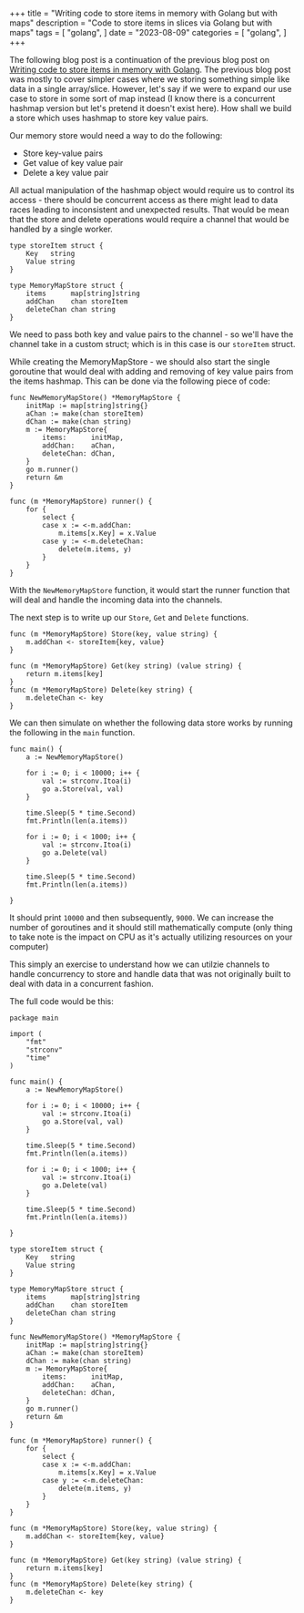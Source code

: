 +++
title = "Writing code to store items in memory with Golang but with maps"
description = "Code to store items in slices via Golang but with maps"
tags = [
    "golang",
]
date = "2023-08-09"
categories = [
    "golang",
]
+++

The following blog post is a continuation of the previous blog post on [Writing code to store items in memory with Golang](/writing-code-to-store-items-in-memory-with-golang). The previous blog post was mostly to cover simpler cases where we storing something simple like data in a single array/slice. However, let's say if we were to expand our use case to store in some sort of map instead (I know there is a concurrent hashmap version but let's pretend it doesn't exist here). How shall we build a store which uses hashmap to store key value pairs.

Our memory store would need a way to do the following:

- Store key-value pairs
- Get value of key value pair
- Delete a key value pair

All actual manipulation of the hashmap object would require us to control its access - there should be concurrent access as there might lead to data races leading to inconsistent and unexpected results. That would be mean that the store and delete operations would require a channel that would be handled by a single worker.

```golang
type storeItem struct {
	Key   string
	Value string
}

type MemoryMapStore struct {
	items      map[string]string
	addChan    chan storeItem
	deleteChan chan string
}
```

We need to pass both key and value pairs to the channel - so we'll have the channel take in a custom struct; which is in this case is our `storeItem` struct.

While creating the MemoryMapStore - we should also start the single goroutine that would deal with adding and removing of key value pairs from the items hashmap. This can be done via the following piece of code:

```golang
func NewMemoryMapStore() *MemoryMapStore {
	initMap := map[string]string{}
	aChan := make(chan storeItem)
	dChan := make(chan string)
	m := MemoryMapStore{
		items:      initMap,
		addChan:    aChan,
		deleteChan: dChan,
	}
	go m.runner()
	return &m
}

func (m *MemoryMapStore) runner() {
	for {
		select {
		case x := <-m.addChan:
			m.items[x.Key] = x.Value
		case y := <-m.deleteChan:
			delete(m.items, y)
		}
	}
}
```

With the `NewMemoryMapStore` function, it would start the runner function that will deal and handle the incoming data into the channels.

The next step is to write up our `Store`, `Get` and `Delete` functions.

```golang
func (m *MemoryMapStore) Store(key, value string) {
	m.addChan <- storeItem{key, value}
}

func (m *MemoryMapStore) Get(key string) (value string) {
	return m.items[key]
}
func (m *MemoryMapStore) Delete(key string) {
	m.deleteChan <- key
}
```

We can then simulate on whether the following data store works by running the following in the `main` function.

```golang
func main() {
	a := NewMemoryMapStore()

	for i := 0; i < 10000; i++ {
		val := strconv.Itoa(i)
		go a.Store(val, val)
	}

	time.Sleep(5 * time.Second)
	fmt.Println(len(a.items))

	for i := 0; i < 1000; i++ {
		val := strconv.Itoa(i)
		go a.Delete(val)
	}

	time.Sleep(5 * time.Second)
	fmt.Println(len(a.items))

}
```

It should print `10000` and then subsequently, `9000`. We can increase the number of goroutines and it should still mathematically compute (only thing to take note is the impact on CPU as it's actually utilizing resources on your computer)

This simply an exercise to understand how we can utilzie channels to handle concurrency to store and handle data that was not originally built to deal with data in a concurrent fashion.

The full code would be this:

```golang
package main

import (
	"fmt"
	"strconv"
	"time"
)

func main() {
	a := NewMemoryMapStore()

	for i := 0; i < 10000; i++ {
		val := strconv.Itoa(i)
		go a.Store(val, val)
	}

	time.Sleep(5 * time.Second)
	fmt.Println(len(a.items))

	for i := 0; i < 1000; i++ {
		val := strconv.Itoa(i)
		go a.Delete(val)
	}

	time.Sleep(5 * time.Second)
	fmt.Println(len(a.items))

}

type storeItem struct {
	Key   string
	Value string
}

type MemoryMapStore struct {
	items      map[string]string
	addChan    chan storeItem
	deleteChan chan string
}

func NewMemoryMapStore() *MemoryMapStore {
	initMap := map[string]string{}
	aChan := make(chan storeItem)
	dChan := make(chan string)
	m := MemoryMapStore{
		items:      initMap,
		addChan:    aChan,
		deleteChan: dChan,
	}
	go m.runner()
	return &m
}

func (m *MemoryMapStore) runner() {
	for {
		select {
		case x := <-m.addChan:
			m.items[x.Key] = x.Value
		case y := <-m.deleteChan:
			delete(m.items, y)
		}
	}
}

func (m *MemoryMapStore) Store(key, value string) {
	m.addChan <- storeItem{key, value}
}

func (m *MemoryMapStore) Get(key string) (value string) {
	return m.items[key]
}
func (m *MemoryMapStore) Delete(key string) {
	m.deleteChan <- key
}

```
